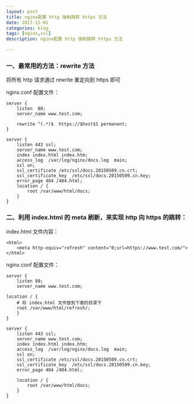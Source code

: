 ```yaml
---
layout: post
title: nginx配置 http 强制跳转 https 方法
date: 2017-11-01
categories: blog
tags: [nginx,ssl]
description: nginx配置 http 强制跳转 https 方法

---
```


### 一、最常用的方法：rewrite 方法

将所有 http 请求通过 rewrite 重定向到 https 即可

nginx.conf 配置文件：

	server {  
	    listen  80;
	    server_name www.test.com;

		rewrite ^(.*)$  https://$host$1 permanent;  
	}

	server {
    	listen 443 ssl;
    	server_name www.test.com;
    	index index.html index.htm;
    	access_log  /var/log/nginx/docs.log  main;
    	ssl on;
    	ssl_certificate /etc/ssl/docs.20150509.cn.crt;
    	ssl_certificate_key  /etc/ssl/docs.20150509.cn.key;
    	error_page 404 /404.html;
    	location / {
     		root /var/www/html/docs;
    	}
	}



### 二、利用 index.html 的 meta 刷新，来实现 http 向 https 的跳转：

index.html 文件内容：

	<html>  
    	<meta http-equiv="refresh" content="0;url=https://www.test.com/">
	</html>

nginx.conf 配置文件：

	server {
    	listen 80;
    	server_name www.test.com;

	location / {
        # 将 index.html 文件放到下面的目录下
        root /var/www/html/refresh/;
    	}
	}

	server {
    	listen 443 ssl;
    	server_name www.test.com;
    	index index.html index.htm;
    	access_log  /var/log/nginx/docs.log  main;
    	ssl on;
    	ssl_certificate /etc/ssl/docs.20150509.cn.crt;
    	ssl_certificate_key  /etc/ssl/docs.20150509.cn.key;
    	error_page 404 /404.html;

    	location / {
     		root /var/www/html/docs;
    	}
	}

